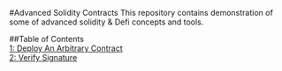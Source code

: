 #Advanced Solidity Contracts
This repository contains demonstration of some of advanced solidity & Defi concepts and tools.

##Table of Contents  
[1: Deploy An Arbitrary Contract](./Deploy%20An%20Arbitrary%20Contract/)  
[2: Verify Signature](./Deploy%20An%20Arbitrary%20Contract/)
